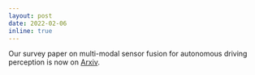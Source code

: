 ```yaml
---
layout: post
date: 2022-02-06
inline: true
---
```


Our survey paper on multi-modal sensor fusion for autonomous driving perception is now on [Arxiv](https://arxiv.org/abs/2202.02703). 